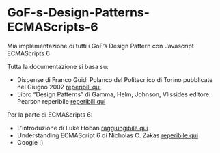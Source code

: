 # GoF-s-Design-Patterns-ECMAScripts-6

Mia implementazione di tutti i GoF’s Design Pattern con Javascript ECMAScripts 6

Tutta la documentazione si basa su:
-	Dispense di Franco Guidi Polanco del Politecnico di Torino pubblicate nel Giugno 2002 [reperibili qui](http://eii.ucv.cl/pers/guidi/designpatterns.htm)
-	Libro “Design Patterns” di Gamma, Helm, Johnson, Vlissides editore: Pearson reperibile [reperibili qui](http://www.pearson.it/opera/pearson/0-2597-design_patterns)

Per la parte di ECMAScripts 6:
-	L'introduzione di Luke Hoban [raggiungibile qui](https://github.com/lukehoban/es6features)
-	Understanding ECMAScript 6 di Nicholas C. Zakas [reperibile qui](https://leanpub.com/understandinges6)
-	Google :)